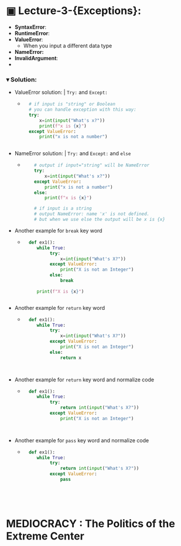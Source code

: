 # ▣ Lecture-3-{Exceptions}:

* **SyntaxError**: 
* **RuntimeError**:
* **ValueError**: 
  * When you input a different data type 
* **NameError:**
* **InvalidArgument**:
* 

### **▾ Solution**:
* ValueError solution: | `Try:` and `Except:`
    - ```python
        # if input is "string" or Boolean  
        # you can handle exception with this way:
        try:
            x=int(input("What's x?"))
            print(f"x is {x}")
        except ValueError:
            print("x is not a number")
        
        ```

* NameError solution: | `Try:` and `Except:` and `else`
  - ```python
        # output if input="string" will be NameError
        try:
            x=int(input("What's x?"))
        except ValueError:
            print("x is not a number")
        else:        
            print(f"x is {x}")

        # if input is a string    
        # output NameError: name 'x' is not defined. 
        # but when we use else the output will be x is {x}
    ```
 
* Another example for `break` key word
    - ```python
        def ex1():
           while True:
                try:
                    x=int(input("What's X?"))
                except ValueError:
                    print("X is not an Integer")
                else:        
                    break
             
           print(f"X is {x}")
     ```

* Another example for `return` key word
    - ```python
        def ex1():
           while True:
                try:
                    x=int(input("What's X?"))
                except ValueError:
                    print("X is not an Integer")
                else:        
                    return x
             
     ```

* Another example for `return` key word and normalize code
    - ```python
        def ex1():
           while True:
                try:
                    return int(input("What's X?"))
                except ValueError:
                    print("X is not an Integer")
            
     ```
* Another example for `pass` key word and normalize code
    - ```python
        def ex1():
           while True:
                try:
                    return int(input("What's X?"))
                except ValueError:
                    pass
            
     ```



# MEDIOCRACY : The Politics of the Extreme Center


